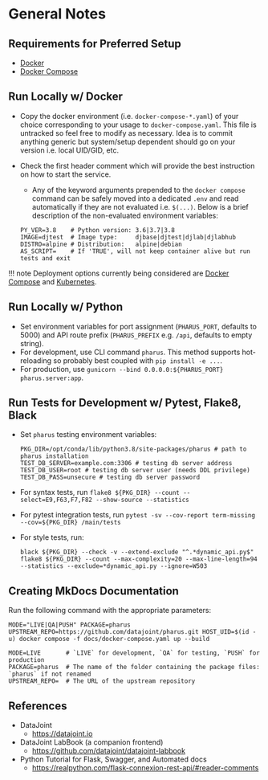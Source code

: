# General Notes

## Requirements for Preferred Setup

- [Docker](https://docs.docker.com/get-docker/)
- [Docker Compose](https://docs.docker.com/compose/install/)

## Run Locally w/ Docker

- Copy the docker environment (i.e. `docker-compose-*.yaml`) of your
  choice corresponding to your usage to `docker-compose.yaml`. This
  file is untracked so feel free to modify as necessary. Idea is to
  commit anything generic but system/setup dependent should go on
  your version i.e. local UID/GID, etc.

- Check the first header comment which will provide the best
  instruction on how to start the service.

  - Any of the keyword arguments prepended to the `docker compose`
    command can be safely moved into a dedicated `.env` and read
    automatically if they are not evaluated i.e. `$(...)`. Below is a
    brief description of the non-evaluated environment variables:

  ```console
  PY_VER=3.8    # Python version: 3.6|3.7|3.8
  IMAGE=djtest  # Image type:     djbase|djtest|djlab|djlabhub
  DISTRO=alpine # Distribution:   alpine|debian
  AS_SCRIPT=    # If 'TRUE', will not keep container alive but run tests and exit
  ```

!!! note
Deployment options currently being considered are [Docker
Compose](https://docs.docker.com/compose/install/) and
[Kubernetes](https://kubernetes.io/docs/tutorials/kubernetes-basics/).

## Run Locally w/ Python

- Set environment variables for port assignment (`PHARUS_PORT`,
  defaults to 5000) and API route prefix (`PHARUS_PREFIX` e.g. `/api`,
  defaults to empty string).
- For development, use CLI command `pharus`. This method supports
  hot-reloading so probably best coupled with `pip install -e ...`.
- For production, use
  `gunicorn --bind 0.0.0.0:${PHARUS_PORT} pharus.server:app`.

## Run Tests for Development w/ Pytest, Flake8, Black

- Set `pharus` testing environment variables:

  ```console
  PKG_DIR=/opt/conda/lib/python3.8/site-packages/pharus # path to pharus installation
  TEST_DB_SERVER=example.com:3306 # testing db server address
  TEST_DB_USER=root # testing db server user (needs DDL privilege)
  TEST_DB_PASS=unsecure # testing db server password
  ```

- For syntax tests, run
  `flake8 ${PKG_DIR} --count --select=E9,F63,F7,F82 --show-source --statistics`

- For pytest integration tests, run
  `pytest -sv --cov-report term-missing --cov=${PKG_DIR} /main/tests`

- For style tests, run:

  ```console
  black ${PKG_DIR} --check -v --extend-exclude "^.*dynamic_api.py$"
  flake8 ${PKG_DIR} --count --max-complexity=20 --max-line-length=94 --statistics --exclude=*dynamic_api.py --ignore=W503
  ```

## Creating MkDocs Documentation

Run the following command with the appropriate parameters:

```console
MODE="LIVE|QA|PUSH" PACKAGE=pharus UPSTREAM_REPO=https://github.com/datajoint/pharus.git HOST_UID=$(id -u) docker compose -f docs/docker-compose.yaml up --build
```

```console
MODE=LIVE       # `LIVE` for development, `QA` for testing, `PUSH` for production
PACKAGE=pharus  # The name of the folder containing the package files: `pharus` if not renamed
UPSTREAM_REPO=  # The URL of the upstream repository
```

## References

- DataJoint
  - <https://datajoint.io>
- DataJoint LabBook (a companion frontend)
  - <https://github.com/datajoint/datajoint-labbook>
- Python Tutorial for Flask, Swagger, and Automated docs
  - <https://realpython.com/flask-connexion-rest-api/#reader-comments>
